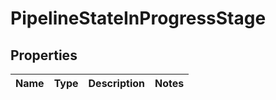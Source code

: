 # PipelineStateInProgressStage

## Properties
Name | Type | Description | Notes
------------ | ------------- | ------------- | -------------
